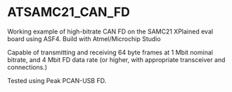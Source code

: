 # ATSAMC21_CAN_FD
Working example of high-bitrate CAN FD on the SAMC21 XPlained eval board using ASF4. Build with Atmel/Microchip Studio

Capable of transmitting and receiving 64 byte frames at 1 Mbit nominal bitrate, and 4 Mbit FD data rate (or higher, with appropriate transceiver and connections.)

Tested using Peak PCAN-USB FD.
